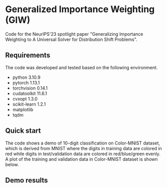 # Generalized Importance Weighting (GIW)
Code for the NeurIPS'23 spotlight paper "Generalizing Importance Weighting to A Universal Solver for Distribution Shift Problems".

## Requirements
The code was developed and tested based on the following environment.
- python 3.10.9
- pytorch 1.13.1
- torchvision 0.14.1
- cudatoolkit 11.6.1
- cvxopt 1.3.0
- scikit-learn 1.2.1
- matplotlib 
- tqdm

## Quick start
The code shows a demo of 10-digit classification on Color-MNIST dataset, which is derived from MNIST where the digits in training data are colored in red while digits in test/validation data are colored in red/blue/green evenly. A plot of the training and validation data in Color-MNIST dataset is shown below. 

## Demo results
